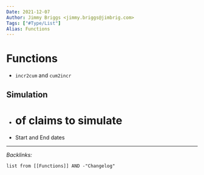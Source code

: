 ```yaml
---
Date: 2021-12-07
Author: Jimmy Briggs <jimmy.briggs@jimbrig.com>
Tags: ["#Type/List"]
Alias: Functions
---
```


# Functions

- `incr2cum` and `cum2incr`

## Simulation

- # of claims to simulate
- Start and End dates


***

*Backlinks:*

```dataview
list from [[Functions]] AND -"Changelog"
```